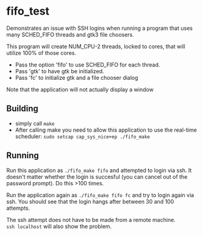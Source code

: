 # fifo_test

Demonstrates an issue with SSH logins when running a program that uses many
SCHED_FIFO threads and gtk3 file choosers.

This program will create NUM_CPU-2 threads, locked to cores, that will
utilize 100% of those cores.

* Pass the option 'fifo' to use SCHED_FIFO for each thread.
* Pass 'gtk' to have gtk be initialized.
* Pass 'fc' to initialize gtk and a file chooser dialog

Note that the application will not actually display a window

## Building

* simply call `make`
* After calling make you need to allow this application to use the real-time
 scheduler: `sudo setcap cap_sys_nice+ep ./fifo_make`


## Running

Run this application as `./fifo_make fifo` and attempted to login via ssh.
It doesn't matter whether the login is succesful (you can cancel out of the
password prompt).  Do this >100 times.

Run the application again as `./fifo_make fifo fc` and try to login again
via ssh.  You should see that the login hangs after between 30 and 100
attempts.

The ssh attempt does not have to be made from a remote machine.  
`ssh localhost` will also show the problem.
 